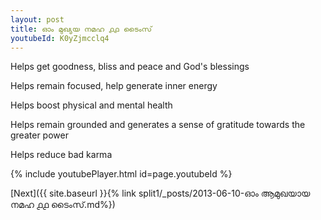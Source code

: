 ```yaml
---
layout: post
title: ഓം മുഖ്യയ നമഹ ൧൧ ടൈംസ്
youtubeId: K0yZjmcclq4
---
```

 
 
Helps get goodness, bliss and peace and God's blessings
 
Helps remain focused, help generate inner energy 
 
Helps boost physical and mental health 
 
Helps remain grounded and generates a sense of gratitude towards the greater power 
 
Helps reduce bad karma
 
 
 
 


{% include youtubePlayer.html id=page.youtubeId %}
 
[Next]({{ site.baseurl }}{% link  split1/_posts/2013-06-10-ഓം ആമുഖയായ നമഹ ൧൧ ടൈംസ്.md%})
 
